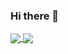 ### Hi there 👋

<!--
**Duniaalkilany/Duniaalkilany** is a ✨ _special_ ✨ repository because its `README.md` (this file) appears on your GitHub profile.

Here are some ideas to get you started:

- 🔭 I’m currently working on ...
- 🌱 I’m currently learning ...
- 👯 I’m looking to collaborate on ...
- 🤔 I’m looking for help with ...
- 💬 Ask me about ...
- 📫 How to reach me: ...
- 😄 Pronouns: ...
- ⚡ Fun fact: ...
-->

<a href="https://github.com/Duniaalkilany/github-readme-stats">
  <img align="center" src="https://github-readme-stats.vercel.app/api?username=Duniaalkilany&show_icons=true&theme=radical
" />
</a>

<a href="https://github.com/Duniaalkilany/github-readme-stats">
  <img align="center" src="https://github-readme-stats.vercel.app/api/top-langs/?username=Duniaalkilany&langs_count=8)](https://github.com/Duniaalkilany/github-readme-stats" />
</a>









